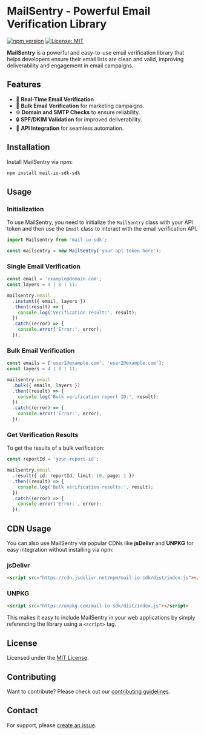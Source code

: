 # MailSentry - Powerful Email Verification Library

[![npm version](https://badge.fury.io/js/mail-io-sdk.svg)](https://badge.fury.io/js/mail-io-sdk)
[![License: MIT](https://img.shields.io/badge/License-MIT-yellow.svg)](https://opensource.org/licenses/MIT)

**MailSentry** is a powerful and easy-to-use email verification library that helps developers ensure their email lists are clean and valid, improving deliverability and engagement in email campaigns.

## Features

- 🚀 **Real-Time Email Verification**
- 📧 **Bulk Email Verification** for marketing campaigns.
- 🌐 **Domain and SMTP Checks** to ensure reliability.
- 🔒 **SPF/DKIM Validation** for improved deliverability.
- 📡 **API Integration** for seamless automation.

## Installation

Install MailSentry via npm:

```sh
npm install mail-io-sdk-sdk
```

## Usage

### Initialization

To use MailSentry, you need to initialize the `MailSentry` class with your API token and then use the `Email` class to interact with the email verification API.

```typescript
import Mailsentry from 'mail-io-sdk';

const mailsentry = new MailSentry('your-api-token-here');
```

### Single Email Verification

```typescript
const email = 'example@domain.com';
const layers = 4 | 8 | 11;

mailsentry.email
  .instant({ email, layers })
  .then((result) => {
    console.log('Verification result:', result);
  })
  .catch((error) => {
    console.error('Error:', error);
  });
```

### Bulk Email Verification

```typescript
const emails = ['user1@example.com', 'user2@example.com'];
const layers = 4 | 8 | 11;

mailsentry.email
  .bulk({ emails, layers })
  .then((result) => {
    console.log('Bulk verification report ID:', result);
  })
  .catch((error) => {
    console.error('Error:', error);
  });
```

### Get Verification Results

To get the results of a bulk verification:

```typescript
const reportId = 'your-report-id';

mailsentry.email
  .result({ id: reportId, limit: 10, page: 1 })
  .then((result) => {
    console.log('Bulk verification results:', result);
  })
  .catch((error) => {
    console.error('Error:', error);
  });
```

## CDN Usage

You can also use MailSentry via popular CDNs like **jsDelivr** and **UNPKG** for easy integration without installing via npm:

### jsDelivr

```html
<script src="https://cdn.jsdelivr.net/npm/mail-io-sdk/dist/index.js"></script>
```

### UNPKG

```html
<script src="https://unpkg.com/mail-io-sdk/dist/index.js"></script>
```

This makes it easy to include MailSentry in your web applications by simply referencing the library using a `<script>` tag.

## License

Licensed under the [MIT License](LICENSE).

## Contributing

Want to contribute? Please check out our [contributing guidelines](CONTRIBUTING.md).

## Contact

For support, please [create an issue](https://github.com/danielaei/mail-io-sdk/issues).
